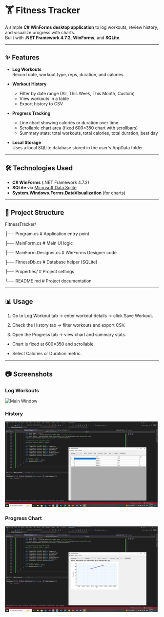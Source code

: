 # 🏋️ Fitness Tracker

A simple **C# WinForms desktop application** to log workouts, review history, and visualize progress with charts.  
Built with **.NET Framework 4.7.2**, **WinForms**, and **SQLite**.

---

## ✨ Features

- **Log Workouts**  
  Record date, workout type, reps, duration, and calories.

- **Workout History**  
  - Filter by date range (All, This Week, This Month, Custom)  
  - View workouts in a table  
  - Export history to CSV

- **Progress Tracking**  
  - Line chart showing calories or duration over time  
  - Scrollable chart area (fixed 600×350 chart with scrollbars)  
  - Summary stats: total workouts, total calories, total duration, best day

- **Local Storage**  
  Uses a local SQLite database stored in the user's AppData folder.

---

## 🛠️ Technologies Used

- **C# WinForms** (.NET Framework 4.7.2)
- **SQLite** via [Microsoft.Data.Sqlite](https://www.nuget.org/packages/Microsoft.Data.Sqlite)
- **System.Windows.Forms.DataVisualization** (for charts)

---

## 📂 Project Structure

FitnessTracker/

├── Program.cs # Application entry point

├── MainForm.cs # Main UI logic

├── MainForm.Designer.cs # WinForms Designer code

├── FitnessDb.cs # Database helper (SQLite)

├── Properties/ # Project settings

└── README.md # Project documentation

---

## 📊 Usage

1. Go to Log Workout tab → enter workout details → click Save Workout.

2. Check the History tab → filter workouts and export CSV.

3. Open the Progress tab → view chart and summary stats.

- Chart is fixed at 600×350 and scrollable.

- Select Calories or Duration metric.

---

## 📷 Screenshots

### Log Workouts	

<img src="./pag1.png" alt="Main Window" width="500"/>

### History	

<img src="./page2.png" alt="Main Window" width="500"/>

### Progress Chart

<img src="./page3.png" alt="Main Window" width="500"/>

